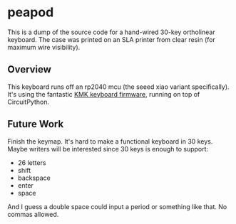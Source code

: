 # peapod
This is a dump of the source code for a hand-wired 30-key ortholinear keyboard.
The case was printed on an SLA printer from clear resin (for maximum wire visibility).

## Overview
This keyboard runs off an rp2040 mcu (the seeed xiao variant specifically).
It's using the fantastic [KMK keyboard firmware](https://github.com/KMKfw/kmk_firmware),
running on top of CircuitPython.

## Future Work
Finish the keymap. It's hard to make a functional keyboard in 30 keys.
Maybe writers will be interested since 30 keys is enough to support:
- 26 letters
- shift
- backspace
- enter
- space

And I guess a double space could input a period or something like that.
No commas allowed.
